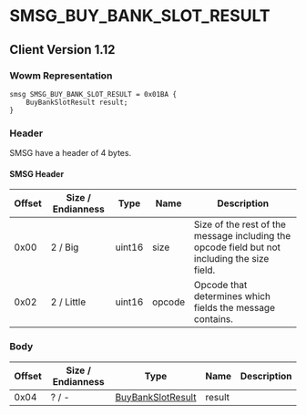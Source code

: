 # SMSG_BUY_BANK_SLOT_RESULT
## Client Version 1.12

### Wowm Representation
```rust,ignore
smsg SMSG_BUY_BANK_SLOT_RESULT = 0x01BA {
    BuyBankSlotResult result;
}
```
### Header
SMSG have a header of 4 bytes.

#### SMSG Header
| Offset | Size / Endianness | Type   | Name   | Description |
| ------ | ----------------- | ------ | ------ | ----------- |
| 0x00   | 2 / Big           | uint16 | size   | Size of the rest of the message including the opcode field but not including the size field.|
| 0x02   | 2 / Little        | uint16 | opcode | Opcode that determines which fields the message contains.|
### Body
| Offset | Size / Endianness | Type | Name | Description |
| ------ | ----------------- | ---- | ---- | ----------- |
| 0x04 | ? / - | [BuyBankSlotResult](buybankslotresult.md) | result |  |
